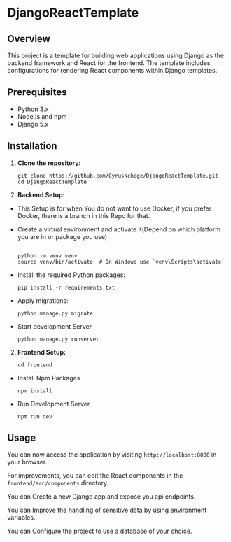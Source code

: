 # DjangoReactTemplate

## Overview

This project is a template for building web applications using Django as the backend framework and React for the frontend. 
The template includes configurations for rendering React components within Django templates.


## Prerequisites
- Python 3.x
- Node.js and npm
- Django 5.x

## Installation
1. **Clone the repository:**

   ```
   git clone https://github.com/CyrusNchege/DjangoReactTemplate.git
   cd DjangoReactTemplate

   ```

2. **Backend Setup:**


- This Setup is for when You do not want to use Docker,
if you prefer Docker, there is a branch in this Repo for that.

- Create a virtual environment and activate it(Depend on which platform you are in or package you use)


   ```

   python -m venv venv
   source venv/bin/activate  # On Windows use `venv\Scripts\activate`

   ```

- Install the required Python packages:

   ```
   pip install -r requirements.txt
   ```

- Apply migrations:
   ```
   python manage.py migrate
   ```

- Start development Server
   ```
   python manage.py runserver
   ```

2. **Frontend Setup:**



   ```
   cd frontend

   ```

- Install Npm Packages

   ```
   npm install
   ```

- Run Development Server

   ```
   npm run dev
   ```


## Usage

You can now access the application by visiting `http://localhost:8000` in your browser.

For improvements, you can edit the React components in the `frontend/src/components` directory.

You can Create a new Django app and expose you api endpoints.

You can Improve the handling of sensitive data by using environment variables.

You can Configure the project to use a database of your choice.
